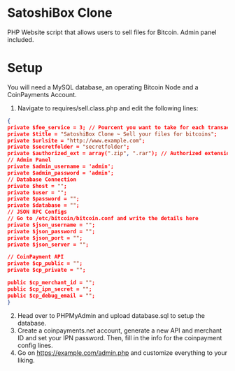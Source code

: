 # SatoshiBox Clone
PHP Website script that allows users to sell files for Bitcoin. Admin panel included.

# Setup

You will need a MySQL database, an operating Bitcoin Node and a CoinPayments Account.

1. Navigate to requires/sell.class.php and edit the following lines:

```json
{
private $fee_service = 3; // Pourcent you want to take for each transaction
private $title = "SatoshiBox Clone ~ Sell your files for bitcoins";
private $urlsite = "http://www.example.com";
private $secretfolder = "secretfolder";
private $authorized_ext = array(".zip", ".rar"); // Authorized extensions to upload from users
// Admin Panel
private $admin_username = 'admin';
private $admin_password = 'admin';
// Database Connection
private $host = "";
private $user = "";
private $password = "";
private $database = "";
// JSON RPC Configs
// Go to /etc/bitcoin/bitcoin.conf and write the details here
private $json_username = "";
private $json_password = "";
private $json_port = "";
private $json_server = "";

// CoinPayment API
private $cp_public = "";
private $cp_private = "";

public $cp_merchant_id = "";
public $cp_ipn_secret = "";
public $cp_debug_email = "";
}
```
2. Head over to PHPMyAdmin and upload database.sql to setup the database.
3. Create a coinpayments.net account, generate a new API and merchant ID and set your IPN password. Then, fill in the info for the coinpayment config lines.
4. Go on https://example.com/admin.php and customize everything to your liking.
